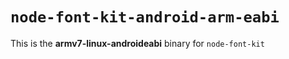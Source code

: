 # `node-font-kit-android-arm-eabi`

This is the **armv7-linux-androideabi** binary for `node-font-kit`
